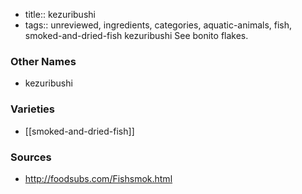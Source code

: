 - title:: kezuribushi
- tags:: unreviewed, ingredients, categories, aquatic-animals, fish, smoked-and-dried-fish
kezuribushi See bonito flakes.

### Other Names

* kezuribushi

### Varieties

* [[smoked-and-dried-fish]]

### Sources
* http://foodsubs.com/Fishsmok.html
